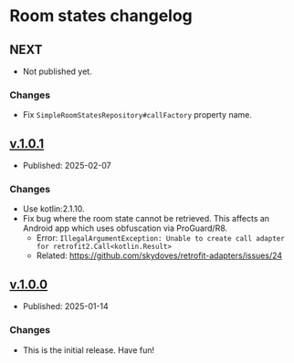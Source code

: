 # Room states changelog

## NEXT

* Not published yet.

### Changes

* Fix `SimpleRoomStatesRepository#callFactory` property name.


## [v.1.0.1](https://github.com/EventFahrplan/roomstates/releases/tag/v.1.0.1)

* Published: 2025-02-07

### Changes

* Use kotlin:2.1.10.
* Fix bug where the room state cannot be retrieved. This affects an Android app which uses obfuscation via ProGuard/R8.
  * Error: `IllegalArgumentException: Unable to create call adapter for retrofit2.Call<kotlin.Result>`
  * Related: https://github.com/skydoves/retrofit-adapters/issues/24


## [v.1.0.0](https://github.com/EventFahrplan/roomstates/releases/tag/v.1.0.0)

* Published: 2025-01-14

### Changes

* This is the initial release. Have fun!
